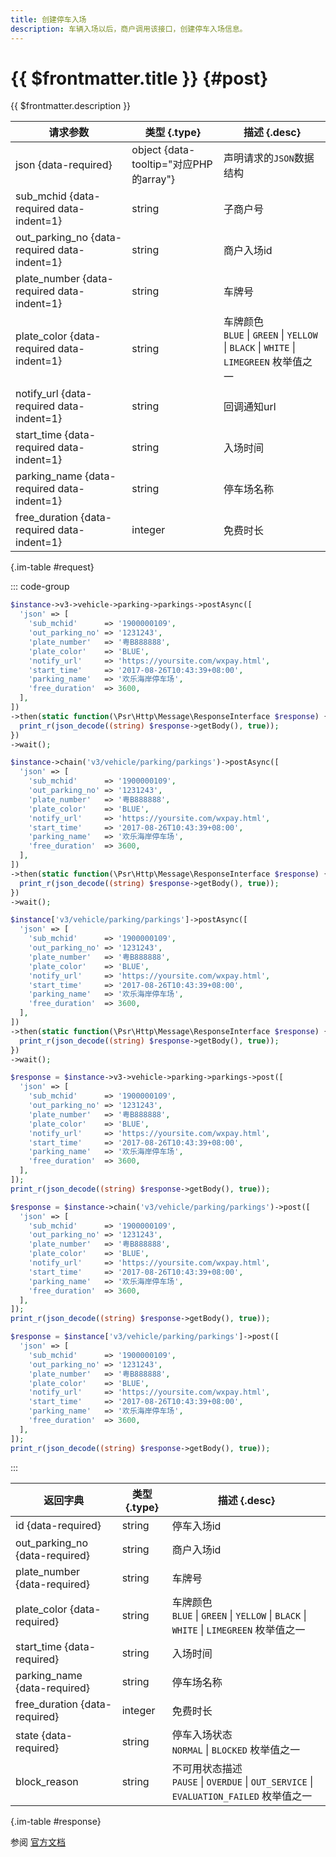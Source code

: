 ```yaml
---
title: 创建停车入场
description: 车辆入场以后，商户调用该接口，创建停车入场信息。
---
```


# {{ $frontmatter.title }} {#post}

{{ $frontmatter.description }}

| 请求参数 | 类型 {.type} | 描述 {.desc}
| --- | --- | ---
| json {data-required} | object {data-tooltip="对应PHP的array"} | 声明请求的`JSON`数据结构
| sub_mchid {data-required data-indent=1} | string | 子商户号
| out_parking_no {data-required data-indent=1} | string | 商户入场id
| plate_number {data-required data-indent=1} | string | 车牌号
| plate_color {data-required data-indent=1} | string | 车牌颜色<br/>`BLUE` \| `GREEN` \| `YELLOW` \| `BLACK` \| `WHITE` \| `LIMEGREEN` 枚举值之一
| notify_url {data-required data-indent=1} | string | 回调通知url
| start_time {data-required data-indent=1} | string | 入场时间
| parking_name {data-required data-indent=1} | string | 停车场名称
| free_duration {data-required data-indent=1} | integer | 免费时长

{.im-table #request}

::: code-group

```php [异步纯链式]
$instance->v3->vehicle->parking->parkings->postAsync([
  'json' => [
    'sub_mchid'      => '1900000109',
    'out_parking_no' => '1231243',
    'plate_number'   => '粤B888888',
    'plate_color'    => 'BLUE',
    'notify_url'     => 'https://yoursite.com/wxpay.html',
    'start_time'     => '2017-08-26T10:43:39+08:00',
    'parking_name'   => '欢乐海岸停车场',
    'free_duration'  => 3600,
  ],
])
->then(static function(\Psr\Http\Message\ResponseInterface $response) {
  print_r(json_decode((string) $response->getBody(), true));
})
->wait();
```

```php [异步声明式]
$instance->chain('v3/vehicle/parking/parkings')->postAsync([
  'json' => [
    'sub_mchid'      => '1900000109',
    'out_parking_no' => '1231243',
    'plate_number'   => '粤B888888',
    'plate_color'    => 'BLUE',
    'notify_url'     => 'https://yoursite.com/wxpay.html',
    'start_time'     => '2017-08-26T10:43:39+08:00',
    'parking_name'   => '欢乐海岸停车场',
    'free_duration'  => 3600,
  ],
])
->then(static function(\Psr\Http\Message\ResponseInterface $response) {
  print_r(json_decode((string) $response->getBody(), true));
})
->wait();
```

```php [异步属性式]
$instance['v3/vehicle/parking/parkings']->postAsync([
  'json' => [
    'sub_mchid'      => '1900000109',
    'out_parking_no' => '1231243',
    'plate_number'   => '粤B888888',
    'plate_color'    => 'BLUE',
    'notify_url'     => 'https://yoursite.com/wxpay.html',
    'start_time'     => '2017-08-26T10:43:39+08:00',
    'parking_name'   => '欢乐海岸停车场',
    'free_duration'  => 3600,
  ],
])
->then(static function(\Psr\Http\Message\ResponseInterface $response) {
  print_r(json_decode((string) $response->getBody(), true));
})
->wait();
```

```php [同步纯链式]
$response = $instance->v3->vehicle->parking->parkings->post([
  'json' => [
    'sub_mchid'      => '1900000109',
    'out_parking_no' => '1231243',
    'plate_number'   => '粤B888888',
    'plate_color'    => 'BLUE',
    'notify_url'     => 'https://yoursite.com/wxpay.html',
    'start_time'     => '2017-08-26T10:43:39+08:00',
    'parking_name'   => '欢乐海岸停车场',
    'free_duration'  => 3600,
  ],
]);
print_r(json_decode((string) $response->getBody(), true));
```

```php [同步声明式]
$response = $instance->chain('v3/vehicle/parking/parkings')->post([
  'json' => [
    'sub_mchid'      => '1900000109',
    'out_parking_no' => '1231243',
    'plate_number'   => '粤B888888',
    'plate_color'    => 'BLUE',
    'notify_url'     => 'https://yoursite.com/wxpay.html',
    'start_time'     => '2017-08-26T10:43:39+08:00',
    'parking_name'   => '欢乐海岸停车场',
    'free_duration'  => 3600,
  ],
]);
print_r(json_decode((string) $response->getBody(), true));
```

```php [同步属性式]
$response = $instance['v3/vehicle/parking/parkings']->post([
  'json' => [
    'sub_mchid'      => '1900000109',
    'out_parking_no' => '1231243',
    'plate_number'   => '粤B888888',
    'plate_color'    => 'BLUE',
    'notify_url'     => 'https://yoursite.com/wxpay.html',
    'start_time'     => '2017-08-26T10:43:39+08:00',
    'parking_name'   => '欢乐海岸停车场',
    'free_duration'  => 3600,
  ],
]);
print_r(json_decode((string) $response->getBody(), true));
```

:::

| 返回字典 | 类型 {.type} | 描述 {.desc}
| --- | --- | ---
| id {data-required} | string | 停车入场id
| out_parking_no {data-required} | string | 商户入场id
| plate_number {data-required} | string | 车牌号
| plate_color {data-required} | string | 车牌颜色<br/>`BLUE` \| `GREEN` \| `YELLOW` \| `BLACK` \| `WHITE` \| `LIMEGREEN` 枚举值之一
| start_time {data-required} | string | 入场时间
| parking_name {data-required} | string | 停车场名称
| free_duration {data-required} | integer | 免费时长
| state {data-required} | string | 停车入场状态<br/>`NORMAL` \| `BLOCKED` 枚举值之一
| block_reason | string | 不可用状态描述<br/>`PAUSE` \| `OVERDUE` \| `OUT_SERVICE` \| `EVALUATION_FAILED` 枚举值之一

{.im-table #response}

参阅 [官方文档](https://pay.weixin.qq.com/wiki/doc/apiv3_partner/apis/chapter8_8_2.shtml)
